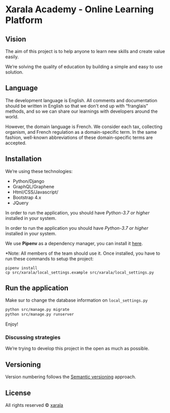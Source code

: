 # Xarala Academy - Online Learning Platform

## Vision

The aim of this project is to help anyone to learn new skills and create value easily.

We’re solving the quality of education by building a simple and easy to use solution.

## Language

The development language is English. All comments and documentation should be written in English so that we don't end up with “franglais” methods, and so we can share our learnings with developers around the world.

However, the domain language is French. We consider each tax, collecting organism, and French regulation as a domain-specific term. In the same fashion, well-known abbreviations of these domain-specific terms are accepted.

## Installation

We’re using these technologies:

- Python/Django
- GraphQL/Graphene
- Html/CSS/Javascript/
- Bootstrap 4.x
- JQuery

In order to run the application, you should have *Python-3.7 or higher* installed in your system.

In order to run the application you should have *Python-3.7 or higher* installed in your system.

We use **Pipenv** as a dependency manager, you can install it [here](https://pipenv.pypa.io/en/latest/install/).

*Note: All members of the team should use it.
Once installed, you have to run these commands to setup the project:

```shell
pipenv install
cp src/xarala/local_settings.example src/xarala/local_settings.py
```

## Run the application

Make sur to change the database information on ```local_settings.py```

```bash
python src/manage.py migrate
python src/manage.py runserver
```

Enjoy!

### Discussing strategies

We’re trying to develop this project in the open as much as possible.

## Versioning

Version numbering follows the [Semantic versioning](http://semver.org/) approach.

## License

All rights reserved © [xarala](https://www.xarala.co)